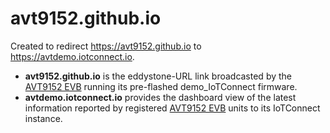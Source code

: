 # avt9152.github.io

Created to redirect https://avt9152.github.io to https://avtdemo.iotconnect.io.

* __avt9152.github.io__ is the eddystone-URL link broadcasted by the [AVT9152 EVB][evb] running its pre-flashed demo_IoTConnect firmware.
* __avtdemo.iotconnect.io__ provides the dashboard view of the latest information reported by registered [AVT9152 EVB][evb] units to its IoTConnect instance.

[evb]: https://www.avnet.com/wps/portal/apac/solutions/reference-solutions/iot-world/maximum-versatility-to-realize-your-iot-potentials/ 
